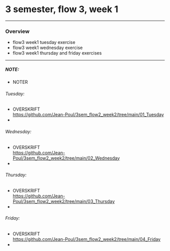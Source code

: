 # 3 semester, flow 3, week 1
-------------------------------------------------------------------------------------------------
### Overview
  - flow3 week1 tuesday exercise
  - flow3 week1 wednesday exercise
  - flow3 week1 thursday and friday exercises
-------------------------------------------------------------------------------------------------

##### NOTE: 
- NOTER

###### Tuesday: 
- OVERSKRIFT <br/>
https://github.com/Jean-Poul/3sem_flow2_week2/tree/main/01_Tuesday <br/>
- 

###### Wednesday: 
- OVERSKRIFT <br/>
https://github.com/Jean-Poul/3sem_flow2_week2/tree/main/02_Wednesday <br/>
-

###### Thursday: 
- OVERSKRIFT <br/>
https://github.com/Jean-Poul/3sem_flow2_week2/tree/main/03_Thursday <br/>
- 

###### Friday: 
- OVERSKRIFT <br/>
https://github.com/Jean-Poul/3sem_flow2_week2/tree/main/04_Friday <br/>
- 

